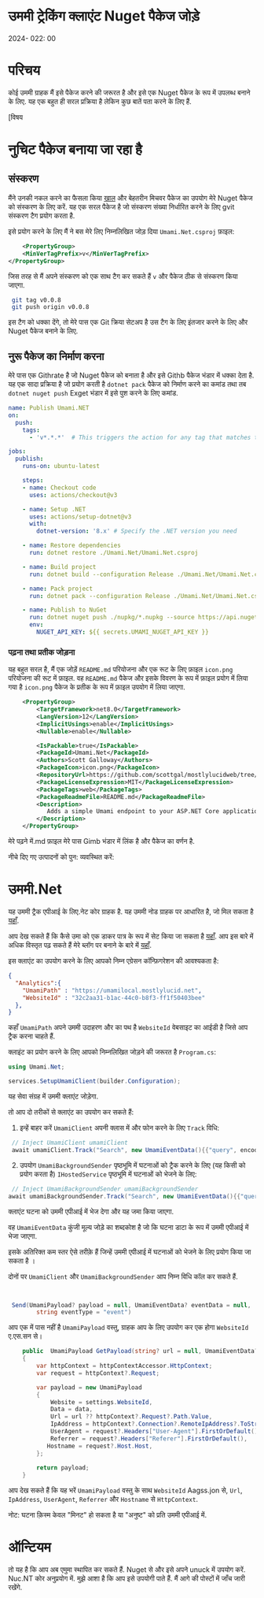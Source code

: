 # उममी ट्रेकिंग क्लाएंट Nuget पैकेज जोड़े

<!--category-- ASP.NET, Umami, Nuget -->
<datetime class="hidden">2024- 022: 00</datetime>

# परिचय

कोई उममी ग्राहक मैं इसे पैकेज करने की जरूरत है और इसे एक Nuget पैकेज के रूप में उपलब्ध बनाने के लिए. यह एक बहुत ही सरल प्रक्रिया है लेकिन कुछ बातें पता करने के लिए हैं.

[विषय

# नुचिट पैकेज बनाया जा रहा है

## संस्करण

मैंने उनकी नकल करने का फैसला किया [खाल](@khalidabuhakmeh@mastodon.social) और बेहतरीन मिचवर पैकेज का उपयोग मेरे Nuget पैकेज को संस्करण के लिए करें. यह एक सरल पैकेज है जो संस्करण संख्या निर्धारित करने के लिए gvit संस्करण टैग प्रयोग करता है.

इसे प्रयोग करने के लिए मैं ने बस मेरे लिए निम्नलिखित जोड़ दिया `Umami.Net.csproj` फ़ाइल:

```xml
    <PropertyGroup>
    <MinVerTagPrefix>v</MinVerTagPrefix>
</PropertyGroup>
```

जिस तरह से मैं अपने संस्करण को एक साथ टैग कर सकते हैं `v` और पैकेज ठीक से संस्करण किया जाएगा.

```bash
 git tag v0.0.8       
 git push origin v0.0.8

```

इस टैग को धक्का देंगे, तो मेरे पास एक Git क्रिया सेटअप है उस टैग के लिए इंतजार करने के लिए और Nuget पैकेज बनाने के लिए.

## नुरू पैकेज का निर्माण करना

मेरे पास एक Githrate है जो Nuget पैकेज को बनाता है और इसे Githb पैकेज भंडार में धक्का देता है. यह एक सादा प्रक्रिया है जो प्रयोग करती है `dotnet pack` पैकेज को निर्माण करने का कमांड तथा तब `dotnet nuget push` Exget भंडार में इसे पुश करने के लिए कमांड.

```yaml
name: Publish Umami.NET
on:
  push:
    tags:
      - 'v*.*.*'  # This triggers the action for any tag that matches the pattern v1.0.0, v2.1.3, etc.

jobs:
  publish:
    runs-on: ubuntu-latest

    steps:
    - name: Checkout code
      uses: actions/checkout@v3

    - name: Setup .NET
      uses: actions/setup-dotnet@v3
      with:
        dotnet-version: '8.x' # Specify the .NET version you need

    - name: Restore dependencies
      run: dotnet restore ./Umami.Net/Umami.Net.csproj

    - name: Build project
      run: dotnet build --configuration Release ./Umami.Net/Umami.Net.csproj --no-restore

    - name: Pack project
      run: dotnet pack --configuration Release ./Umami.Net/Umami.Net.csproj --no-build --output ./nupkg

    - name: Publish to NuGet
      run: dotnet nuget push ./nupkg/*.nupkg --source https://api.nuget.org/v3/index.json --api-key ${{ secrets.UMAMI_NUGET_API_KEY }}
      env:
        NUGET_API_KEY: ${{ secrets.UMAMI_NUGET_API_KEY }}
```

### पढ़ना तथा प्रतीक जोड़ना

यह बहुत सरल है, मैं एक जोड़ें `README.md` परियोजना और एक रूट के लिए फ़ाइल `icon.png` परियोजना की रूट में फ़ाइल. वह `README.md` पैकेज और इसके विवरण के रूप में फ़ाइल प्रयोग में लिया गया है `icon.png` पैकेज के प्रतीक के रूप में फ़ाइल उपयोग में लिया जाएगा.

```xml
    <PropertyGroup>
        <TargetFramework>net8.0</TargetFramework>
        <LangVersion>12</LangVersion>
        <ImplicitUsings>enable</ImplicitUsings>
        <Nullable>enable</Nullable>

        <IsPackable>true</IsPackable>
        <PackageId>Umami.Net</PackageId>
        <Authors>Scott Galloway</Authors>
        <PackageIcon>icon.png</PackageIcon>
        <RepositoryUrl>https://github.com/scottgal/mostlylucidweb/tree/main/Umami.Net</RepositoryUrl>
        <PackageLicenseExpression>MIT</PackageLicenseExpression>
        <PackageTags>web</PackageTags>
        <PackageReadmeFile>README.md</PackageReadmeFile>
        <Description>
           Adds a simple Umami endpoint to your ASP.NET Core application.
        </Description>
    </PropertyGroup>
```

मेरे पढ़ने में.md फ़ाइल मेरे पास Gimb भंडार में लिंक है और पैकेज का वर्णन है.

नीचे दिए गए उत्पादनों को पुन: व्यवस्थित करें:

# उममी.Net

यह उममी ट्रैक एपीआई के लिए.नेट कोर ग्राहक है.
यह उममी नोड ग्राहक पर आधारित है, जो मिल सकता है [यहाँ](https://github.com/umami-software/node).

आप देख सकते हैं कि कैसे उमा को एक डाकर पात्र के रूप में सेट किया जा सकता है [यहाँ](https://www.mostlylucid.net/blog/usingumamiforlocalanalytics).
आप इस बारे में अधिक विस्तृत पढ़ सकते हैं मेरे ब्लॉग पर बनाने के बारे में [यहाँ](https://www.mostlylucid.net/blog/addingumamitrackingclientfollowup).

इस क्लाएंट का उपयोग करने के लिए आपको निम्न एग्रेसन कॉन्फ़िगरेशन की आवश्यकता है:

```json
{
  "Analytics":{
    "UmamiPath" : "https://umamilocal.mostlylucid.net",
    "WebsiteId" : "32c2aa31-b1ac-44c0-b8f3-ff1f50403bee"
  },
}
```

कहाँ `UmamiPath` अपने उममी उदाहरण और का पथ है `WebsiteId` वेबसाइट का आईडी है जिसे आप ट्रैक करना चाहते हैं.

क्लाइंट का प्रयोग करने के लिए आपको निम्नलिखित जोड़ने की जरूरत है `Program.cs`:

```csharp
using Umami.Net;

services.SetupUmamiClient(builder.Configuration);
```

यह सेवा संग्रह में उममी क्लाएंट जोड़ेगा.

तो आप दो तरीकों से क्लाएंट का उपयोग कर सकते हैं:

1. इन्हें बाहर करें `UmamiClient` अपनी क्लास में और फोन करने के लिए `Track` विधि:

```csharp
 // Inject UmamiClient umamiClient
 await umamiClient.Track("Search", new UmamiEventData(){{"query", encodedQuery}});
```

2. उपयोग `UmamiBackgroundSender` पृष्ठभूमि में घटनाओं को ट्रैक करने के लिए (यह किसी को प्रयोग करता है) `IHostedService` पृष्ठभूमि में घटनाओं को भेजने के लिए:

```csharp
 // Inject UmamiBackgroundSender umamiBackgroundSender
await umamiBackgroundSender.Track("Search", new UmamiEventData(){{"query", encodedQuery}});
```

क्लाएंट घटना को उममी एपीआई में भेज देगा और यह जमा किया जाएगा.

वह `UmamiEventData` कुंजी मूल्य जोड़े का शब्दकोश है जो कि घटना डाटा के रूप में उममी एपीआई में भेजा जाएगा.

इसके अतिरिक्‍त कम स्तर ऐसे तरीक़े हैं जिन्हें उममी एपीआई में घटनाओं को भेजने के लिए प्रयोग किया जा सकता है ।

दोनों पर `UmamiClient` और `UmamiBackgroundSender` आप निम्न विधि कॉल कर सकते हैं.

```csharp


 Send(UmamiPayload? payload = null, UmamiEventData? eventData = null,
        string eventType = "event")
```

आप एक में पास नहीं है `UmamiPayload` वस्तु, ग्राहक आप के लिए उपयोग कर एक होगा `WebsiteId` ए.एस.सन से।

```csharp
    public  UmamiPayload GetPayload(string? url = null, UmamiEventData? data = null)
    {
        var httpContext = httpContextAccessor.HttpContext;
        var request = httpContext?.Request;

        var payload = new UmamiPayload
        {
            Website = settings.WebsiteId,
            Data = data,
            Url = url ?? httpContext?.Request?.Path.Value,
            IpAddress = httpContext?.Connection?.RemoteIpAddress?.ToString(),
            UserAgent = request?.Headers["User-Agent"].FirstOrDefault(),
            Referrer = request?.Headers["Referer"].FirstOrDefault(),
           Hostname = request?.Host.Host,
        };
        
        return payload;
    }

```

आप देख सकते हैं कि यह भरें `UmamiPayload` वस्तु के साथ `WebsiteId` Aagss.jon से, `Url`, `IpAddress`, `UserAgent`, `Referrer` और `Hostname` से `HttpContext`.

नोट: घटना क़िस्म केवल "मिनट" हो सकता है या "अनुष्ट" को प्रति उममी एपीआई में.

# ऑन्टियम

तो यह है कि आप अब एमुमा स्थापित कर सकते हैं. Nuget से और इसे अपने unuck में उपयोग करें. Nuc.NT कोर अनुप्रयोग में. मुझे आशा है कि आप इसे उपयोगी पाते हैं. मैं आगे की पोस्टों में जाँच जारी रखेंगे.